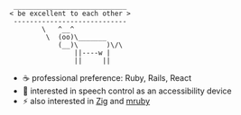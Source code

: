 ```
 ____________________________
< be excellent to each other >
 ----------------------------
        \   ^__^
         \  (oo)\_______
            (__)\       )\/\
                ||----w |
                ||     ||
```

- ☕ professional preference: Ruby, Rails, React
- 🎤 interested in speech control as an accessibility device
- ⚡ also interested in [Zig](https://ziglang.org/) and [mruby](https://mruby.org/)

<!-- ## Note -->

<!-- I'm (slowly) moving from Github to open-source solutions for git hosting. Github's only for: -->
<!-- - collaboration on other Github hosted projects -->
<!-- - free MacOS/Windows CI -->
<!-- - sponsors -->

<!-- ## Links -->

<!-- - Gitlab: https://gitlab.com/jethrodaniel -->
<!-- - Website: https://mdelk.dev -->
